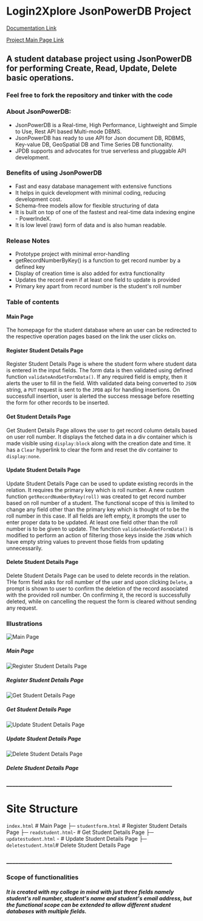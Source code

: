 # Login2Xplore JsonPowerDB Project

[Documentation Link](http://login2explore.com/jpdb/docs.html)

[Project Main Page Link](https://philomath242.github.io/Login2Xplore-Project/)

## A student database project using JsonPowerDB for performing Create, Read, Update, Delete  basic operations.
### Feel free to fork the repository and tinker with the code
### About JsonPowerDB:

- JsonPowerDB is a Real-time, High Performance, Lightweight and Simple to Use, Rest API based Multi-mode DBMS. 
- JsonPowerDB has ready to use API for Json document DB, RDBMS, Key-value DB, GeoSpatial DB and Time Series DB functionality.
- JPDB supports and advocates for true serverless and pluggable API development.

### Benefits of using JsonPowerDB

- Fast and easy database management with extensive functions
- It helps in quick development with minimal coding, reducing development cost.
- Schema-free models allow for flexible structuring of data
- It is built on top of one of the fastest and real-time data indexing engine - PowerIndeX.
- It is low level (raw) form of data and is also human readable.


### Release Notes

- Prototype project with minimal error-handling
- getRecordNumberByKey() is a function to get record number by a defined key
- Display of creation time is also added for extra functionality
- Updates the record even if at least one field to update is provided
- Primary key apart from record number is the student's roll number

### Table of contents

#### Main Page

The homepage for the student database where an user can be redirected to the respective operation pages based on the link the user clicks on. 

#### Register Student Details Page

Register Student Details Page is where the student form where student data is entered in the input fields. The form data is then validated using defined function `validateAndGetFormData()`. If any required field is empty, then it alerts the user to fill in the field. With validated data being converted to `JSON` string, a `PUT` request is sent to the `JPDB` api for handling insertions. On successfull insertion, user is alerted the success message before resetting the form for other records to be inserted. 

#### Get Student Details Page

Get Student Details Page allows the user to get record column details based on user roll number. It displays the fetched data in a div container which is made visible using `display:block` along with the creation date and time. It has a `Clear` hyperlink to clear the form and reset the div container to `display:none`.

####  Update Student Details Page

Update Student Details Page can be used to update existing records in the relation. It requires the primary key which is roll number. A new custom function `getRecordNumberByKey(roll)` was created to get record number based on roll number of a student. The functional scope of this is limited to change any field other than the primary key which is thought of to be the roll number in this case. If all fields are left empty, it prompts the user to enter proper data to be updated. At least one field other than the roll number is to be given to update. The function `validateAndGetFormData()` is modified to perform an action of filtering those keys inside the `JSON` which have empty string values to prevent those fields from updating unnecessarily.

####  Delete Student Details Page

Delete Student Details Page can be used to delete records in the relation. THe form field asks for roll number of the user and upon clicking `Delete`, a prompt is shown to user to confirm the deletion of the record associated with the provided roll number. On confirming it, the record is successfully deleted, while on cancelling the request the form is cleared without sending any request. 

### Illustrations



![Main Page](https://github.com/philomath242/Login2Xplore-Project/blob/9ec3046d2214e060130b3c4bb4763ebdb92cbb75/Snaps/mainpage.jpg)
#####  Main Page

![Register Student Details Page](https://github.com/philomath242/Login2Xplore-Project/blob/9ec3046d2214e060130b3c4bb4763ebdb92cbb75/Snaps/registerstudentdetailspage.jpg)
#####  Register Student Details Page

![Get Student Details Page](https://github.com/philomath242/Login2Xplore-Project/blob/9ec3046d2214e060130b3c4bb4763ebdb92cbb75/Snaps/getstudentdetailspage.jpg)
#####  Get Student Details Page

![Update Student Details Page](https://github.com/philomath242/Login2Xplore-Project/blob/9ec3046d2214e060130b3c4bb4763ebdb92cbb75/Snaps/updatestudentdetailspage.jpg)
#####  Update Student Details Page

![Delete Student Details Page](https://github.com/philomath242/Login2Xplore-Project/blob/9ec3046d2214e060130b3c4bb4763ebdb92cbb75/Snaps/deletestudentdetailspage.jpg)
#####  Delete Student Details Page





###  ________________________________________________________
# Site Structure
`index.html`         #       Main Page
  ├─ `studentform.html` #       Register Student Details Page
  ├─ `readstudent.html`- #       Get Student Details Page
  ├─ `updatestudent.html` - #       Update Student Details Page
  ├─ `deletestudent.html`#       Delete Student Details Page
  
  ###  ________________________________________________________




### Scope of functionalities

#####  It is created with my college in mind with just three fields namely student's roll number, student's name and student's email address, but the functional scope can be extended to allow different student databases with multiple fields.


